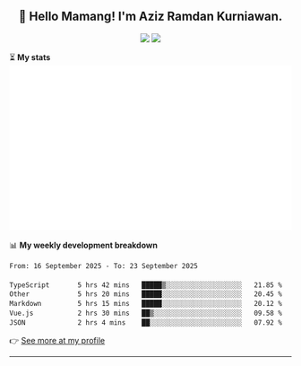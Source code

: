 <h2 align="center">👋 Hello Mamang! I'm Aziz Ramdan Kurniawan.</h2>  
<p align="center">
  <img src="https://komarev.com/ghpvc/?username=azizramdan">
  <img src="https://wakatime.com/badge/user/90056fa0-4c31-4eca-954e-2a3ac05896f9.svg">
</p>
    
⏳ **My stats**  
![](https://raw.githubusercontent.com/azizramdan/github-stats/master/generated/overview.svg#gh-dark-mode-only)

📊 **My weekly development breakdown**
<!--START_SECTION:waka-->

```txt
From: 16 September 2025 - To: 23 September 2025

TypeScript       5 hrs 42 mins   █████▒░░░░░░░░░░░░░░░░░░░   21.85 %
Other            5 hrs 20 mins   █████░░░░░░░░░░░░░░░░░░░░   20.45 %
Markdown         5 hrs 15 mins   █████░░░░░░░░░░░░░░░░░░░░   20.12 %
Vue.js           2 hrs 30 mins   ██▒░░░░░░░░░░░░░░░░░░░░░░   09.58 %
JSON             2 hrs 4 mins    ██░░░░░░░░░░░░░░░░░░░░░░░   07.92 %
```

<!--END_SECTION:waka-->
👉 [See more at my profile](https://wakatime.com/@azizramdan)
***
